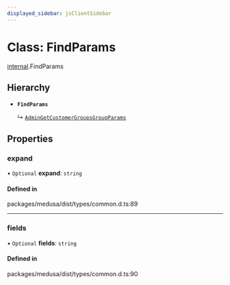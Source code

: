 ```yaml
---
displayed_sidebar: jsClientSidebar
---
```


# Class: FindParams

[internal](../modules/internal.md).FindParams

## Hierarchy

- **`FindParams`**

  ↳ [`AdminGetCustomerGroupsGroupParams`](internal.AdminGetCustomerGroupsGroupParams.md)

## Properties

### expand

• `Optional` **expand**: `string`

#### Defined in

packages/medusa/dist/types/common.d.ts:89

___

### fields

• `Optional` **fields**: `string`

#### Defined in

packages/medusa/dist/types/common.d.ts:90
